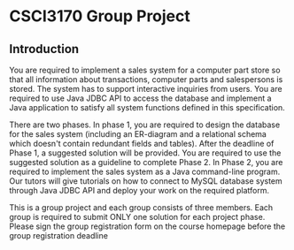 # CSCI3170 Group Project
## Introduction
You are required to implement a sales system for a computer part store so that all information about 
transactions, computer parts and salespersons is stored. The system has to support interactive inquiries 
from users. You are required to use Java JDBC API to access the database and implement a Java 
application to satisfy all system functions defined in this specification.

There are two phases. In phase 1, you are required to design the database for the sales system 
(including an ER-diagram and a relational schema which doesn't contain redundant fields and tables). 
After the deadline of Phase 1, a suggested solution will be provided. You are required to use the 
suggested solution as a guideline to complete Phase 2. In Phase 2, you are required to implement the
sales system as a Java command-line program. Our tutors will give tutorials on how to connect to MySQL
database system through Java JDBC API and deploy your work on the required platform.

This is a group project and each group consists of three members. Each group is required to submit ONLY 
one solution for each project phase. Please sign the group registration form on the course homepage 
before the group registration deadline
